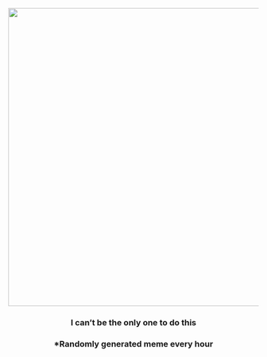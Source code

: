 <p align="center">
        <img src="https://i.redd.it/15yq75jwxbs91.jpg" width="600" height="600">
        </p>
        <h3 align="center">I can’t be the only one to do this</h3>
        <h3 align="center">*Randomly generated meme every hour</h3>
    